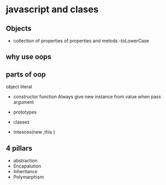 # javascript and clases

## Objects 
- collection of properties of properties and metods
-toLowerCase

## why use oops



## parts of oop
object literal

- constructor function 
Always give new instance from value when pass argument 


- prototypes 
- classes
- Intesces(new ,this )


## 4 pillars

- abstraction 
- Encapalution
- Inheritance
- Polymarphism


